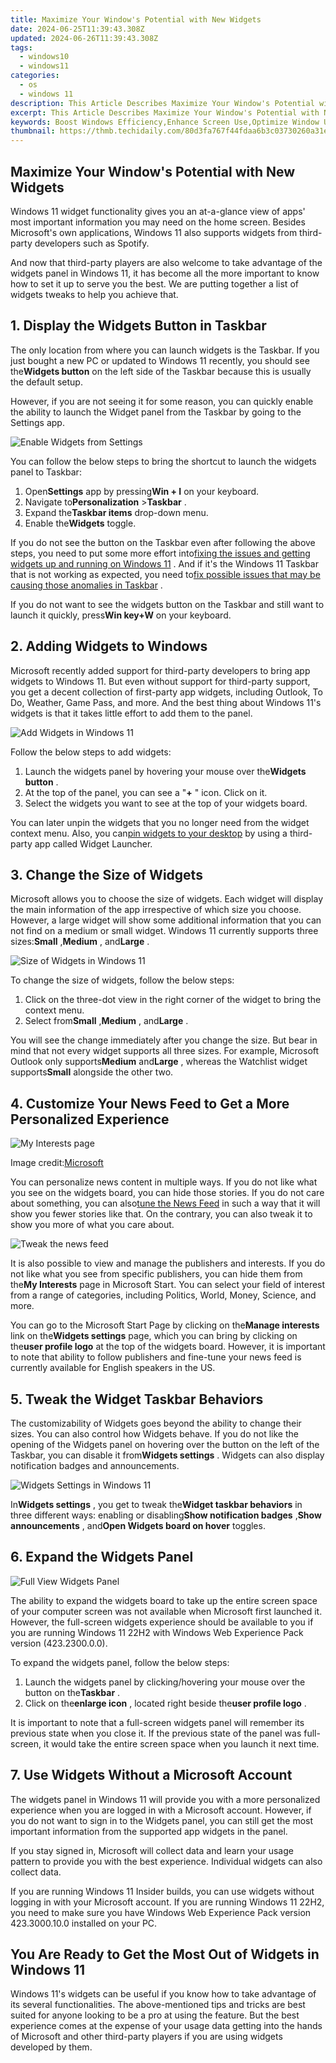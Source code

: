 ```yaml
---
title: Maximize Your Window's Potential with New Widgets
date: 2024-06-25T11:39:43.308Z
updated: 2024-06-26T11:39:43.308Z
tags:
  - windows10
  - windows11
categories:
  - os
  - windows 11
description: This Article Describes Maximize Your Window's Potential with New Widgets
excerpt: This Article Describes Maximize Your Window's Potential with New Widgets
keywords: Boost Windows Efficiency,Enhance Screen Use,Optimize Window UI,Improve Window Widgets,Upgrade Window Features,Maximize Window Appeal,Increase Window Functionality
thumbnail: https://thmb.techidaily.com/80d3fa767f44fdaa6b3c03730260a31e590107858e011b7c1ceac58f39d7b6f4.jpg
---
```


## Maximize Your Window's Potential with New Widgets

 Windows 11 widget functionality gives you an at-a-glance view of apps' most important information you may need on the home screen. Besides Microsoft's own applications, Windows 11 also supports widgets from third-party developers such as Spotify.

 And now that third-party players are also welcome to take advantage of the widgets panel in Windows 11, it has become all the more important to know how to set it up to serve you the best. We are putting together a list of widgets tweaks to help you achieve that.

## 1\. Display the Widgets Button in Taskbar

 The only location from where you can launch widgets is the Taskbar. If you just bought a new PC or updated to Windows 11 recently, you should see the**Widgets button** on the left side of the Taskbar because this is usually the default setup.

 However, if you are not seeing it for some reason, you can quickly enable the ability to launch the Widget panel from the Taskbar by going to the Settings app.

![Enable Widgets from Settings](https://static1.makeuseofimages.com/wordpress/wp-content/uploads/2023/02/enable-widgets-from-settings.jpg)

 You can follow the below steps to bring the shortcut to launch the widgets panel to Taskbar:

1. Open**Settings** app by pressing**Win + I** on your keyboard.
2. Navigate to**Personalization** \>**Taskbar** .
3. Expand the**Taskbar items** drop-down menu.
4. Enable the**Widgets** toggle.

 If you do not see the button on the Taskbar even after following the above steps, you need to put some more effort into[fixing the issues and getting widgets up and running on Windows 11](https://www.makeuseof.com/windows-11-widgets-not-working/) . And if it's the Windows 11 Taskbar that is not working as expected, you need to[fix possible issues that may be causing those anomalies in Taskbar](https://www.makeuseof.com/ways-to-fix-malfunctioning-windows-taskbar/) .

 If you do not want to see the widgets button on the Taskbar and still want to launch it quickly, press**Win key+W** on your keyboard.

## 2\. Adding Widgets to Windows

 Microsoft recently added support for third-party developers to bring app widgets to Windows 11\. But even without support for third-party support, you get a decent collection of first-party app widgets, including Outlook, To Do, Weather, Game Pass, and more. And the best thing about Windows 11's widgets is that it takes little effort to add them to the panel.

![Add Widgets in Windows 11](https://static1.makeuseofimages.com/wordpress/wp-content/uploads/2023/02/add-widgets-edit.jpg)

Follow the below steps to add widgets:

1. Launch the widgets panel by hovering your mouse over the**Widgets button** .
2. At the top of the panel, you can see a "**+** " icon. Click on it.
3. Select the widgets you want to see at the top of your widgets board.

 You can later unpin the widgets that you no longer need from the widget context menu. Also, you can[pin widgets to your desktop](https://www.makeuseof.com/windows-11-add-widgets-desktop/) by using a third-party app called Widget Launcher.

## 3\. Change the Size of Widgets

 Microsoft allows you to choose the size of widgets. Each widget will display the main information of the app irrespective of which size you choose. However, a large widget will show some additional information that you can not find on a medium or small widget. Windows 11 currently supports three sizes:**Small** ,**Medium** , and**Large** .

![Size of Widgets in Windows 11](https://static1.makeuseofimages.com/wordpress/wp-content/uploads/2023/02/size-of-widgets.jpg)

To change the size of widgets, follow the below steps:

1. Click on the three-dot view in the right corner of the widget to bring the context menu.
2. Select from**Small** ,**Medium** , and**Large** .

 You will see the change immediately after you change the size. But bear in mind that not every widget supports all three sizes. For example, Microsoft Outlook only supports**Medium** and**Large** , whereas the Watchlist widget supports**Small** alongside the other two.

## 4\. Customize Your News Feed to Get a More Personalized Experience

![My Interests page](https://static1.makeuseofimages.com/wordpress/wp-content/uploads/2023/02/news-feed.jpeg)

 Image credit:[Microsoft](https://support.microsoft.com/en-us/windows/stay-up-to-date-with-widgets-7ba79aaa-dac6-4687-b460-ad16a06be6e4)

 You can personalize news content in multiple ways. If you do not like what you see on the widgets board, you can hide those stories. If you do not care about something, you can also[tune the News Feed](https://www.makeuseof.com/how-to-use-microsoft-start-personalized-news-feed/) in such a way that it will show you fewer stories like that. On the contrary, you can also tweak it to show you more of what you care about.

![Tweak the news feed](https://static1.makeuseofimages.com/wordpress/wp-content/uploads/2023/02/tuning-the-news-feed-1.jpg)

 It is also possible to view and manage the publishers and interests. If you do not like what you see from specific publishers, you can hide them from the**My Interests** page in Microsoft Start. You can select your field of interest from a range of categories, including Politics, World, Money, Science, and more.

 You can go to the Microsoft Start Page by clicking on the**Manage interests** link on the**Widgets settings** page, which you can bring by clicking on the**user profile logo** at the top of the widgets board. However, it is important to note that ability to follow publishers and fine-tune your news feed is currently available for English speakers in the US.

## 5\. Tweak the Widget Taskbar Behaviors

 The customizability of Widgets goes beyond the ability to change their sizes. You can also control how Widgets behave. If you do not like the opening of the Widgets panel on hovering over the button on the left of the Taskbar, you can disable it from**Widgets settings** . Widgets can also display notification badges and announcements.

![Widgets Settings in Windows 11](https://static1.makeuseofimages.com/wordpress/wp-content/uploads/2023/02/widgets-settings.jpg)

 In**Widgets settings** , you get to tweak the**Widget taskbar behaviors** in three different ways: enabling or disabling**Show notification badges** ,**Show announcements** , and**Open Widgets board on hover** toggles.

## 6\. Expand the Widgets Panel

![Full View Widgets Panel](https://static1.makeuseofimages.com/wordpress/wp-content/uploads/2023/02/full-view-widgets-panel.jpg)

 The ability to expand the widgets board to take up the entire screen space of your computer screen was not available when Microsoft first launched it. However, the full-screen widgets experience should be available to you if you are running Windows 11 22H2 with Windows Web Experience Pack version (423.2300.0.0).

To expand the widgets panel, follow the below steps:

1. Launch the widgets panel by clicking/hovering your mouse over the button on the**Taskbar** .
2. Click on the**enlarge icon** , located right beside the**user profile logo** .

 It is important to note that a full-screen widgets panel will remember its previous state when you close it. If the previous state of the panel was full-screen, it would take the entire screen space when you launch it next time.

## 7\. Use Widgets Without a Microsoft Account

 The widgets panel in Windows 11 will provide you with a more personalized experience when you are logged in with a Microsoft account. However, if you do not want to sign in to the Widgets panel, you can still get the most important information from the supported app widgets in the panel.

 If you stay signed in, Microsoft will collect data and learn your usage pattern to provide you with the best experience. Individual widgets can also collect data.

 If you are running Windows 11 Insider builds, you can use widgets without logging in with your Microsoft account. If you are running Windows 11 22H2, you need to make sure you have Windows Web Experience Pack version 423.3000.10.0 installed on your PC.

## You Are Ready to Get the Most Out of Widgets in Windows 11

 Windows 11's widgets can be useful if you know how to take advantage of its several functionalities. The above-mentioned tips and tricks are best suited for anyone looking to be a pro at using the feature. But the best experience comes at the expense of your usage data getting into the hands of Microsoft and other third-party players if you are using widgets developed by them.


<ins class="adsbygoogle"
     style="display:block"
     data-ad-format="autorelaxed"
     data-ad-client="ca-pub-7571918770474297"
     data-ad-slot="1223367746"></ins>



<ins class="adsbygoogle"
     style="display:block"
     data-ad-client="ca-pub-7571918770474297"
     data-ad-slot="8358498916"
     data-ad-format="auto"
     data-full-width-responsive="true"></ins>


